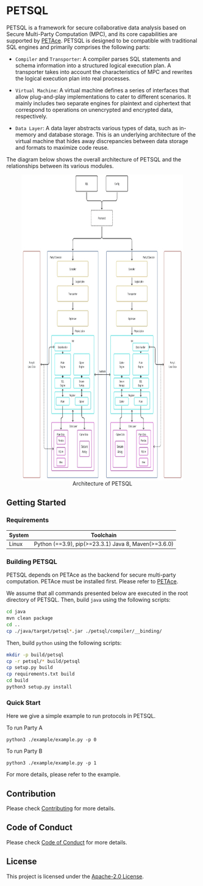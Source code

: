 # PETSQL

PETSQL is a framework for secure collaborative data analysis based on Secure Multi-Party Computation (MPC), and its core capabilities are supported by [PETAce](https://github.com/tiktok-privacy-innovation/PETAce). PETSQL is designed to be compatible with traditional SQL engines and primarily comprises the following parts:

- `Compiler` and `Transporter`: A compiler parses SQL statements and schema information into a structured logical execution plan. A transporter takes into account the characteristics of MPC and rewrites the logical execution plan into real processes.

- `Virtual Machine`: A virtual machine defines a series of interfaces that allow plug-and-play implementations to cater to different scenarios. It mainly includes two separate engines for plaintext and ciphertext that correspond to operations on unencrypted and encrypted data, respectively.

- `Data Layer`: A data layer abstracts various types of data, such as in-memory and database storage. This is an underlying architecture of the virtual machine that hides away discrepancies between data storage and formats to maximize code reuse.

The diagram below shows the overall architecture of PETSQL and the relationships between its various modules.

<figure>
<div align="center">
<img src='./images/architecture.jpeg' width = "800" height = "800" align="middle"/>
</div>
<div align="center">Architecture of PETSQL</div>
</figure>

## Getting Started

### Requirements

| System | Toolchain                     |
|--------|-------------------------------|
| Linux  | Python (==3.9), pip(>=23.3.1) Java 8, Maven(>=3.6.0)   |


### Building PETSQL

PETSQL depends on PETAce as the backend for secure multi-party computation. PETAce must be installed first. Please refer to [PETAce](https://github.com/tiktok-privacy-innovation/PETAce).

We assume that all commands presented below are executed in the root directory of PETSQL.
Then, build `java` using the following scripts:

```bash
cd java
mvn clean package
cd ..
cp ./java/target/petsql*.jar ./petsql/compiler/__binding/
```

Then, build `python` using the following scripts:

```bash
mkdir -p build/petsql
cp -r petsql/* build/petsql
cp setup.py build
cp requirements.txt build
cd build
python3 setup.py install
```

### Quick Start

Here we give a simple example to run protocols in PETSQL.

To run Party A

```shell
python3 ./example/example.py -p 0
```

To run Party B

```shell
python3 ./example/example.py -p 1
```

For more details, please refer to the example.


## Contribution

Please check [Contributing](CONTRIBUTING.md) for more details.

## Code of Conduct

Please check [Code of Conduct](CODE_OF_CONDUCT.md) for more details.

## License

This project is licensed under the [Apache-2.0 License](LICENSE).
